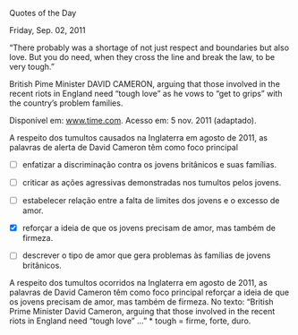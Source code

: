 

Quotes of the Day

Friday, Sep. 02, 2011

“There probably was a shortage of not just respect and boundaries but also love. But you do need, when they cross the line and break the law, to be very tough.”

British Pime Minister DAVID CAMERON, arguing that those involved in the recent riots in England need “tough love” as he vows to “get to grips” with the country’s problem families.

Disponível em: www.time.com. Acesso em: 5 nov. 2011 (adaptado).

A respeito dos tumultos causados na Inglaterra em agosto de 2011, as palavras de alerta de David Cameron têm como foco principal



- [ ] enfatizar a discriminação contra os jovens britânicos e suas famílias.
- [ ] criticar as ações agressivas demonstradas nos tumultos pelos jovens.
- [ ] estabelecer relação entre a falta de limites dos jovens e o excesso de amor.
- [x] reforçar a ideia de que os jovens precisam de amor, mas também de firmeza.
- [ ] descrever o tipo de amor que gera problemas às famílias de jovens britânicos.


A respeito dos tumultos ocorridos na Inglaterra em agosto de 2011, as palavras de David Cameron têm como foco principal reforçar a ideia de que os jovens precisam de amor, mas também de firmeza. No texto: “British Prime Minister David Cameron, arguing that those involved in the recent riots in England need “tough love” …” \* tough = firme, forte, duro.
